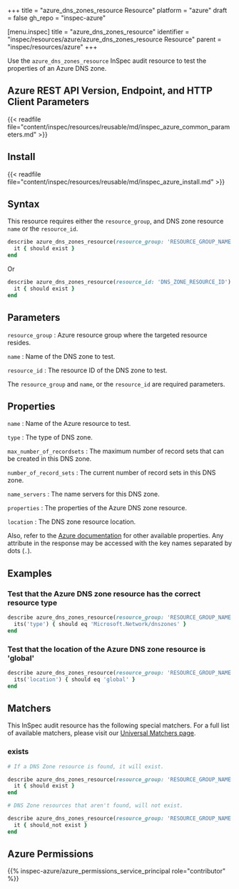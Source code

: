 +++
title = "azure_dns_zones_resource Resource"
platform = "azure"
draft = false
gh_repo = "inspec-azure"

[menu.inspec]
title = "azure_dns_zones_resource"
identifier = "inspec/resources/azure/azure_dns_zones_resource Resource"
parent = "inspec/resources/azure"
+++

Use the `azure_dns_zones_resource` InSpec audit resource to test the properties of an Azure DNS zone.

## Azure REST API Version, Endpoint, and HTTP Client Parameters

{{< readfile file="content/inspec/resources/reusable/md/inspec_azure_common_parameters.md" >}}

## Install

{{< readfile file="content/inspec/resources/reusable/md/inspec_azure_install.md" >}}

## Syntax

This resource requires either the `resource_group`, and DNS zone resource `name` or the `resource_id`.

```ruby
describe azure_dns_zones_resource(resource_group: 'RESOURCE_GROUP_NAME', name: 'DNS_ZONE_NAME') do
  it { should exist }
end
```

Or

```ruby
describe azure_dns_zones_resource(resource_id: 'DNS_ZONE_RESOURCE_ID') do
  it { should exist }
end
```

## Parameters

`resource_group`
: Azure resource group where the targeted resource resides.

`name`
: Name of the DNS zone to test.

`resource_id`
: The resource ID of the DNS zone to test.

The `resource_group` and `name`, or the `resource_id` are required parameters.

## Properties

`name`
: Name of the Azure resource to test.

`type`
: The type of DNS zone.

`max_number_of_recordsets`
: The maximum number of record sets that can be created in this DNS zone.

`number_of_record_sets`
: The current number of record sets in this DNS zone.

`name_servers`
: The name servers for this DNS zone.

`properties`
: The properties of the Azure DNS zone resource.

`location`
: The DNS zone resource location.

Also, refer to the [Azure documentation](https://docs.microsoft.com/en-us/rest/api/dns/zones/get)
for other available properties. Any attribute in the response may be accessed with the key names separated by dots (`.`).

## Examples

### Test that the Azure DNS zone resource has the correct resource type

```ruby
describe azure_dns_zones_resource(resource_group: 'RESOURCE_GROUP_NAME', name: 'DNS_ZONE_NAME') do
  its('type') { should eq 'Microsoft.Network/dnszones' }
end
```

### Test that the location of the Azure DNS zone resource is 'global'

```ruby
describe azure_dns_zones_resource(resource_group: 'RESOURCE_GROUP_NAME', name: 'DNS_ZONE_NAME') do
  its('location') { should eq 'global' }
end
```

## Matchers

This InSpec audit resource has the following special matchers. For a full list of available matchers, please visit our [Universal Matchers page](/inspec/matchers/).

### exists

```ruby
# If a DNS Zone resource is found, it will exist.

describe azure_dns_zones_resource(resource_group: 'RESOURCE_GROUP_NAME', name: 'DNS_ZONE_NAME') do
  it { should exist }
end

# DNS Zone resources that aren't found, will not exist.

describe azure_dns_zones_resource(resource_group: 'RESOURCE_GROUP_NAME', name: 'DNS_ZONE_NAME') do
  it { should_not exist }
end
```

## Azure Permissions

{{% inspec-azure/azure_permissions_service_principal role="contributor" %}}
